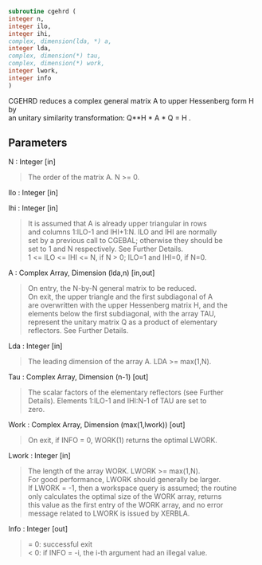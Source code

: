 ```fortran  
subroutine cgehrd (  
integer n,  
integer ilo,  
integer ihi,  
complex, dimension(lda, *) a,  
integer lda,  
complex, dimension(*) tau,  
complex, dimension(*) work,  
integer lwork,  
integer info  
)  
```  
  
CGEHRD reduces a complex general matrix A to upper Hessenberg form H by  
an unitary similarity transformation:  Q**H * A * Q = H .  
  
## Parameters  
N : Integer [in]  
> The order of the matrix A.  N >= 0.  
  
Ilo : Integer [in]  
  
Ihi : Integer [in]  
> It is assumed that A is already upper triangular in rows  
> and columns 1:ILO-1 and IHI+1:N. ILO and IHI are normally  
> set by a previous call to CGEBAL; otherwise they should be  
> set to 1 and N respectively. See Further Details.  
> 1 <= ILO <= IHI <= N, if N > 0; ILO=1 and IHI=0, if N=0.  
  
A : Complex Array, Dimension (lda,n) [in,out]  
> On entry, the N-by-N general matrix to be reduced.  
> On exit, the upper triangle and the first subdiagonal of A  
> are overwritten with the upper Hessenberg matrix H, and the  
> elements below the first subdiagonal, with the array TAU,  
> represent the unitary matrix Q as a product of elementary  
> reflectors. See Further Details.  
  
Lda : Integer [in]  
> The leading dimension of the array A.  LDA >= max(1,N).  
  
Tau : Complex Array, Dimension (n-1) [out]  
> The scalar factors of the elementary reflectors (see Further  
> Details). Elements 1:ILO-1 and IHI:N-1 of TAU are set to  
> zero.  
  
Work : Complex Array, Dimension (max(1,lwork)) [out]  
> On exit, if INFO = 0, WORK(1) returns the optimal LWORK.  
  
Lwork : Integer [in]  
> The length of the array WORK.  LWORK >= max(1,N).  
> For good performance, LWORK should generally be larger.  
> If LWORK = -1, then a workspace query is assumed; the routine  
> only calculates the optimal size of the WORK array, returns  
> this value as the first entry of the WORK array, and no error  
> message related to LWORK is issued by XERBLA.  
  
Info : Integer [out]  
> = 0:  successful exit  
> < 0:  if INFO = -i, the i-th argument had an illegal value.  
  
